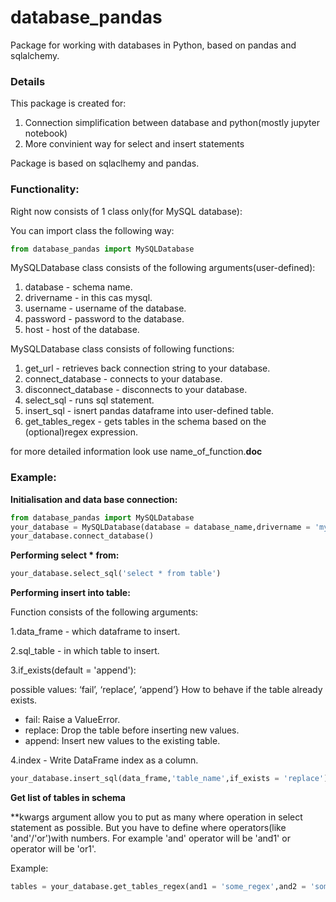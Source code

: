 # database_pandas
Package for working with databases in Python, based on pandas and sqlalchemy.

### Details
This package is created for:
1. Connection simplification between database and python(mostly jupyter notebook)
2. More convinient way for select and insert statements

Package is based on sqlaclhemy and pandas.

### Functionality: 

Right now consists of 1 class only(for MySQL database):

You can import class the following way: 
```python
from database_pandas import MySQLDatabase
```

MySQLDatabase class consists of the following arguments(user-defined):
1. database - schema name.
2. drivername - in this cas mysql.
3. username - username of the database.
4. password - password to the database.
5. host - host of the database.

MySQLDatabase class consists of following functions:
1. get_url - retrieves back connection string to your database.
2. connect_database - connects to your database.
3. disconnect_database - disconnects to your database.
4. select_sql - runs sql statement.
5. insert_sql - isnert pandas dataframe into user-defined table.
6. get_tables_regex - gets tables in the schema based on the (optional)regex expression.

for more detailed information look use name_of_function.__doc__


### Example:

**Initialisation and data base connection:**

```python
from database_pandas import MySQLDatabase
your_database = MySQLDatabase(database = database_name,drivername = 'mysql',username = db_username,password = db_password,host = db_host)
your_database.connect_database()
```

**Performing select * from:**
```python
your_database.select_sql('select * from table')
```

**Performing insert into table:**

Function consists of the following arguments:
        
1.data_frame - which dataframe to insert.

2.sql_table - in which table to insert.

3.if_exists(default = 'append'):

possible values: ‘fail’, ‘replace’, ‘append’}
How to behave if the table already exists.
- fail: Raise a ValueError.
- replace: Drop the table before inserting new values.
- append: Insert new values to the existing table.

4.index - Write DataFrame index as a column. 

```python
your_database.insert_sql(data_frame,'table_name',if_exists = 'replace')
```

**Get list of tables in schema**

**kwargs argument allow you to put as many where operation in select statement as possible.
But you have to define where operators(like 'and'/'or')with numbers. For example 'and' operator will be 'and1' or operator will
be 'or1'.

Example: 

```python
tables = your_database.get_tables_regex(and1 = 'some_regex',and2 = 'some_regex')
```